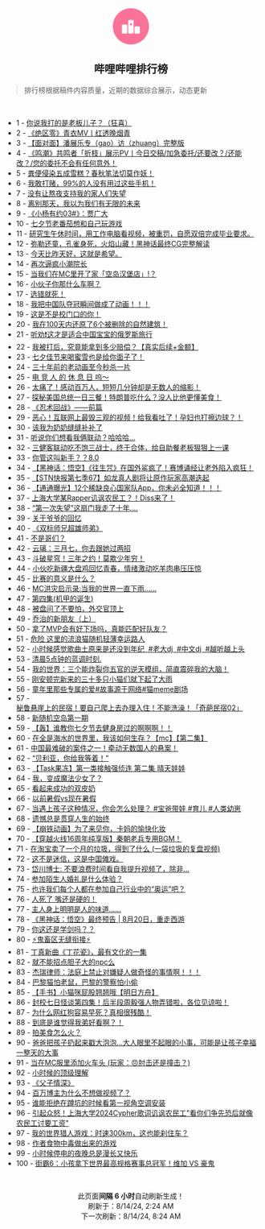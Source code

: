 <div align="center">
    <img src="./assets/icon_rank.png" alt="logo" />
    <h2>哔哩哔哩排行榜</h>
</div>

> 排行榜根据稿件内容质量，近期的数据综合展示，动态更新

<br />

<ul><li><span>1 - <a href=https://www.bilibili.com/BV1ub421J7vH>你说我打的是老板儿子？（狂喜）</a></span></li><li><span>2 - <a href=https://www.bilibili.com/BV11S421X7hy>《绝区零》青衣MV丨红透晚烟青</a></span></li><li><span>3 - <a href=https://www.bilibili.com/BV1fW42197Bb>【面对面】潘展乐专（gao）访（zhuang）完整版</a></span></li><li><span>4 - <a href=https://www.bilibili.com/BV14i421a7Hx>《鸣潮》共鸣者「折枝」展示PV丨今日交稿/加急委托/还要改？/还能改？/您的委托不会有任何意外！</a></span></li><li><span>5 - <a href=https://www.bilibili.com/BV1gr421M73D>粪便侵染五成雪糕？春秋笔法切莫作妖！</a></span></li><li><span>6 - <a href=https://www.bilibili.com/BV18142187Eh>我敢打赌，99%的人没有用过这些手机！</a></span></li><li><span>7 - <a href=https://www.bilibili.com/BV1JT421678K>没有让熬夜支持我的家人们失望</a></span></li><li><span>8 - <a href=https://www.bilibili.com/BV1fy411i79o>离别那天，我以为我们有无限的未来</a></span></li><li><span>9 - <a href=https://www.bilibili.com/BV1M1421t7dH>《小杨有约03#》：贾广大</a></span></li><li><span>10 - <a href=https://www.bilibili.com/BV1dE4m1R7LG>七夕节老番茄想和自己玩游戏</a></span></li><li><span>11 - <a href=https://www.bilibili.com/BV1KW42197ua>研究生午休时间，用工作电脑看视频，被重罚，自愿双倍完成毕业要求。</a></span></li><li><span>12 - <a href=https://www.bilibili.com/BV1vT42167Qi>弥勒还童，孔雀身死，火焰山藏！黑神话最终CG完整解读</a></span></li><li><span>13 - <a href=https://www.bilibili.com/BV1Ci421h7UU>今天比昨天好，这就是希望。</a></span></li><li><span>14 - <a href=https://www.bilibili.com/BV1yE4m1R7NY>再次逼疯小潮院长</a></span></li><li><span>15 - <a href=https://www.bilibili.com/BV1kr421M7Ki>当我们在MC里开了家「空岛汉堡店」!？</a></span></li><li><span>16 - <a href=https://www.bilibili.com/BV1SNYQeTEeG>小伙子你那什么车啊？</a></span></li><li><span>17 - <a href=https://www.bilibili.com/BV1ox4y1x7BM>选错就死！</a></span></li><li><span>18 - <a href=https://www.bilibili.com/BV1ZT42167Ao>我把中国队夺冠瞬间做成了动画！！！</a></span></li><li><span>19 - <a href=https://www.bilibili.com/BV1hi421a7hk>这是不是校门口的你！</a></span></li><li><span>20 - <a href=https://www.bilibili.com/BV1V142187wt>我在100天内还原了6个被删除的自然建筑！</a></span></li><li><span>21 - <a href=https://www.bilibili.com/BV1R4421U7rs>听劝❗这才是适合中国宝宝的俄罗斯旅行</a></span></li><li><span>22 - <a href=https://www.bilibili.com/BV1uH4y1c7MY>我被打后，究竟能拿到多少赔偿？【真实后续+金额】</a></span></li><li><span>23 - <a href=https://www.bilibili.com/BV1gi421a7Qi>七夕佳节来喝蜜雪也是给你面子了！</a></span></li><li><span>24 - <a href=https://www.bilibili.com/BV1sE4m1d76A>三十年前的老动画至今秒杀一片</a></span></li><li><span>25 - <a href=https://www.bilibili.com/BV1iE4m1R7Ab>电 竞 人 的 休 息 日 呜～</a></span></li><li><span>26 - <a href=https://www.bilibili.com/BV1eU411U7VY>太痛了！感动百万人，短短几分钟却是无数人的缩影！</a></span></li><li><span>27 - <a href=https://www.bilibili.com/BV1bx4y147b6>探秘美国总统一日三餐！特朗普吃什么？没人比他更懂美食！</a></span></li><li><span>28 - <a href=https://www.bilibili.com/BV1VE4m1d76e>《忍术回战》——前篇</a></span></li><li><span>29 - <a href=https://www.bilibili.com/BV14M4m1y7GD>恶心！互联网上最毁三观的视频！给我看吐了！孕妇也打擦边球？！</a></span></li><li><span>30 - <a href=https://www.bilibili.com/BV1TE4m1d7v1>该我为奶奶缝缝补补了</a></span></li><li><span>31 - <a href=https://www.bilibili.com/BV1c1421t7ZB>听说你们想看我俩联动？哈哈哈…</a></span></li><li><span>32 - <a href=https://www.bilibili.com/BV1ST42167Um>三健客联动吃不饱三战士，终于合体，给自助餐老板狠狠上一课</a></span></li><li><span>33 - <a href=https://www.bilibili.com/BV1sr421K7na>你管这叫新手？？8.0</a></span></li><li><span>34 - <a href=https://www.bilibili.com/BV1Hi421a7yH>【黑神话：悟空】《往生咒》在国外鲨疯了！赛博诵经让老外陷入疯狂！</a></span></li><li><span>35 - <a href=https://www.bilibili.com/BV1VE421w77G>【STN快报第七季67】如龙真人剧将让原作玩家高潮迭起</a></span></li><li><span>36 - <a href=https://www.bilibili.com/BV1Sf421v7Bi>【通通曝光】12个稀缺良心国家队App，你未必全知道！！！</a></span></li><li><span>37 - <a href=https://www.bilibili.com/BV1FT421r7gK>上海大学某Rapper讥讽农民工？！Diss来了！</a></span></li><li><span>38 - <a href=https://www.bilibili.com/BV1rw4m1r7Mf>“第一次失望”这扇门我走了十年....</a></span></li><li><span>39 - <a href=https://www.bilibili.com/BV14M4m1y7DU>关于爷爷的回忆</a></span></li><li><span>40 - <a href=https://www.bilibili.com/BV1kr421K7qD>《双标师兄超雄师弟》</a></span></li><li><span>41 - <a href=https://www.bilibili.com/BV1wM4m11716>不是哥们？</a></span></li><li><span>42 - <a href=https://www.bilibili.com/BV1aS421X7ms>云璃：三月七，你去跟她过两招</a></span></li><li><span>43 - <a href=https://www.bilibili.com/BV1DH4y1c7bA>斗破星穹！三年之约！莫欺少年穷！</a></span></li><li><span>44 - <a href=https://www.bilibili.com/BV1Rr421M7hz>小伙吃新疆大盘鸡回忆青春，情绪激动吃羊肉串压压惊</a></span></li><li><span>45 - <a href=https://www.bilibili.com/BV1cTYneiEAZ>比赛的意义是什么？</a></span></li><li><span>46 - <a href=https://www.bilibili.com/BV1eS42197kL>MC洪灾启示录:当我的世界一直下雨......</a></span></li><li><span>47 - <a href=https://www.bilibili.com/BV1kS411w73e>第四集(机甲的诞生)</a></span></li><li><span>48 - <a href=https://www.bilibili.com/BV19f421q7J5>被盘问了不要怕，外交官顶上</a></span></li><li><span>49 - <a href=https://www.bilibili.com/BV1T4421S7hm>乔治的新朋友（上）</a></span></li><li><span>50 - <a href=https://www.bilibili.com/BV1my411e7Qp>拿了MVP会有好下场吗，真能匹配好队友？</a></span></li><li><span>51 - <a href=https://www.bilibili.com/BV1iM4m117Bn>危险 这里的流浪猫随机轻薄幸运路人</a></span></li><li><span>52 - <a href=https://www.bilibili.com/BV1Ef421i759>小时候感觉歌曲土原来是还没到年纪  #老大dj  #中文dj  #越听越上头</a></span></li><li><span>53 - <a href=https://www.bilibili.com/BV1mE4m1R7TG>清晨5点钟的蓝调时刻.</a></span></li><li><span>54 - <a href=https://www.bilibili.com/BV1vx4y1476X>我的世界：三个能炸裂你五官的逆天模组，简直震碎我的大脑！</a></span></li><li><span>55 - <a href=https://www.bilibili.com/BV1JU411S7Za>刚安顿完新来的三十多只小猫们就下起了大雨</a></span></li><li><span>56 - <a href=https://www.bilibili.com/BV1i8YSeGEKb>童年里那些专属的爱#故事源于网络#猫meme剧场</a></span></li><li><span>57 - <a href=https://www.bilibili.com/BV1Li421a7mN>秘鲁悬崖上的民宿！要自己爬上去办理入住！不能洗澡！「奇葩民宿02」</a></span></li><li><span>58 - <a href=https://www.bilibili.com/BV1c4421f7YE>新随机空岛第一期</a></span></li><li><span>59 - <a href=https://www.bilibili.com/BV1AS421d7ME>【轰】谁教你七夕节去健身房过的啊啊啊！！</a></span></li><li><span>60 - <a href=https://www.bilibili.com/BV1xE421w7Kb>在全是海水的世界里，我该如何生存？【mc】【第二集】</a></span></li><li><span>61 - <a href=https://www.bilibili.com/BV1W4421S7Vs>中国最难破的案件之一！牵动无数国人的悬案！</a></span></li><li><span>62 - <a href=https://www.bilibili.com/BV1WS42197sQ>“贝利亚，你给我等着！”</a></span></li><li><span>63 - <a href=https://www.bilibili.com/BV1QE421w7YA>【Task果冻】第一类接触强侦连 第二集 晴天娃娃</a></span></li><li><span>64 - <a href=https://www.bilibili.com/BV1Ri421h7dm>我，变成魔法少女了？</a></span></li><li><span>65 - <a href=https://www.bilibili.com/BV1MT421r72L>看起来成功的双皮奶</a></span></li><li><span>66 - <a href=https://www.bilibili.com/BV1qr421M7SB>以前暑假vs现在暑假</a></span></li><li><span>67 - <a href=https://www.bilibili.com/BV1wKYRePE8h>当遇上孩子这种情况，你会怎么处理？ #宝爸带娃 #育儿 #人类幼崽</a></span></li><li><span>68 - <a href=https://www.bilibili.com/BV1DW421X7Wx>遗憾总是贯穿人生的始终</a></span></li><li><span>69 - <a href=https://www.bilibili.com/BV1eLYjeCEw9>【崩铁动画】为了来见你，卡妈的愉快化妆</a></span></li><li><span>70 - <a href=https://www.bilibili.com/BV13E421A7Lj>【穿越火线16周年纯享版】秦朝老兵专用BGM！</a></span></li><li><span>71 - <a href=https://www.bilibili.com/BV1J2421Z7pN>在淘宝卖了一个月的垃圾，得到了什么 (一袋垃圾的复盘视频)</a></span></li><li><span>72 - <a href=https://www.bilibili.com/BV1Xf421v74t>这不是迷信，这是中国傩戏。</a></span></li><li><span>73 - <a href=https://www.bilibili.com/BV1kS421X7kr>岱川博士: 不要浪费时间看自我提升视频了，除非…</a></span></li><li><span>74 - <a href=https://www.bilibili.com/BV1s1421t7CF>参加陌生人婚礼是什么体验？</a></span></li><li><span>75 - <a href=https://www.bilibili.com/BV1ki421h7qm>也许我们每个人都在参加自己行业中的“奥运”吧？</a></span></li><li><span>76 - <a href=https://www.bilibili.com/BV1KS421d78H>人死了 嘴还是硬的！</a></span></li><li><span>77 - <a href=https://www.bilibili.com/BV1Nx4y1s7aU>主人身上明明是人的味道……</a></span></li><li><span>78 - <a href=https://www.bilibili.com/BV1oH4y1c7Kk>《黑神话：悟空》最终预告 | 8月20日，重走西游</a></span></li><li><span>79 - <a href=https://www.bilibili.com/BV1Wz421B7TK>你这还是学剑吗？？</a></span></li><li><span>80 - <a href=https://www.bilibili.com/BV1R4421U7UT>⚡️鬼畜区无缝衔接⚡️</a></span></li><li><span>81 - <a href=https://www.bilibili.com/BV1p1421t7ky>丁真新曲《丁花瓷》，最有文化的一集</a></span></li><li><span>82 - <a href=https://www.bilibili.com/BV1Cw4m1k7Rf>就不能招点胆子大的npc么</a></span></li><li><span>83 - <a href=https://www.bilibili.com/BV1WU411U7iC>杰瑞律师：法庭上禁止对嫌疑人做奇怪的事情啊！！！</a></span></li><li><span>84 - <a href=https://www.bilibili.com/BV1ez421i73u>巴黎猫怕老鼠，巴黎的警察怕小偷</a></span></li><li><span>85 - <a href=https://www.bilibili.com/BV1NS421972h>【手书】小猫咪屁股翘翘哦【明日方舟】</a></span></li><li><span>86 - <a href=https://www.bilibili.com/BV1Ki421a7ES>封校七日怪谈第四集！后半段周毅强人物弄错啦，各位见谅啦！</a></span></li><li><span>87 - <a href=https://www.bilibili.com/BV1hW42197b8>为什么网红狗容易早死？真相很残酷！</a></span></li><li><span>88 - <a href=https://www.bilibili.com/BV1nH4y1c7oh>到底是谁觉得我弟好看啊？！</a></span></li><li><span>89 - <a href=https://www.bilibili.com/BV1mE4m1R7ES>拍美食怎么火？</a></span></li><li><span>90 - <a href=https://www.bilibili.com/BV1DZ421N7AT>爸爸把孩子扔起来戳大泡泡...大人眼里不起眼的小事，可能是让孩子幸福一整天的大事</a></span></li><li><span>91 - <a href=https://www.bilibili.com/BV1Z4421U7V9>当在MC服里添加火车头 (玩家：😠肘击还是撞击？)</a></span></li><li><span>92 - <a href=https://www.bilibili.com/BV1cb421J7Tt>小时候的顶级理解</a></span></li><li><span>93 - <a href=https://www.bilibili.com/BV1Zf421q7Wy>《父子情深》</a></span></li><li><span>94 - <a href=https://www.bilibili.com/BV1Z1421472u>百万博主为什么不想做视频了？</a></span></li><li><span>95 - <a href=https://www.bilibili.com/BV1t1421t7m6>谁能拒绝在蹲坑的时候看第一视角空调安装</a></span></li><li><span>96 - <a href=https://www.bilibili.com/BV18z421B7Bp>引起众怒！上海大学2024Cypher歌词讥讽农民工"看你们争先恐后就像农民工讨要工资"</a></span></li><li><span>97 - <a href=https://www.bilibili.com/BV1Dw4m1r7EK>我的世界猎人游戏：时速300km，这也能刹住车？</a></span></li><li><span>98 - <a href=https://www.bilibili.com/BV1vx4y147wU>作者食物中毒做出来的游戏</a></span></li><li><span>99 - <a href=https://www.bilibili.com/BV1cS421d7TQ>小时候停电的夜晚总是漫长又快乐</a></span></li><li><span>100 - <a href=https://www.bilibili.com/BV1fE4m1R7wk>街霸6：小孩拿下世界最高规格赛事总冠军！维加 VS 豪鬼</a></span></li></ul>

<br />

<p align=center>此页面<b>间隔 6 小时</b>自动刷新生成！<br>刷新于：8/14/24, 2:24 AM<br>下一次刷新：8/14/24, 8:24 AM</p>
